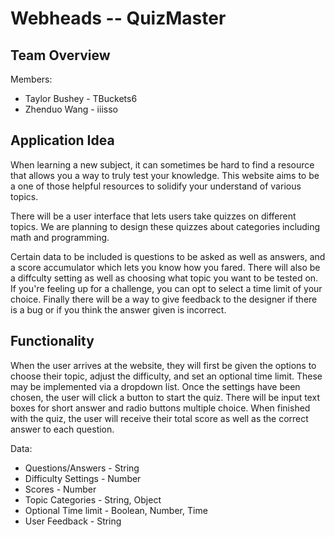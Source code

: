 # Webheads -- QuizMaster

## Team Overview
Members: 
- Taylor Bushey - TBuckets6
- Zhenduo Wang - iiisso

## Application Idea

When learning a new subject, it can sometimes be hard to find a resource that allows you a way to truly test your knowledge. This website aims to be a one of those helpful resources to solidify your understand of various topics.

There will be a user interface that lets users take quizzes on different topics. We are planning to design these quizzes about categories including math and programming.

Certain data to be included is questions to be asked as well as answers, and a score accumulator which lets you know how you fared. There will also be a diffculty setting as well as choosing what topic you want to be tested on. If you're feeling up for a challenge, you can opt to select a time limit of your choice. Finally there will be a way to give feedback to the designer if there is a bug or if you think the answer given is incorrect.

## Functionality

When the user arrives at the website, they will first be given the options to choose their topic, adjust the difficulty, and set an optional time limit. These may be implemented via a dropdown list. Once the settings have been chosen, the user will click a button to start the quiz. There will be input text boxes for short answer and radio buttons multiple choice. When finished with the quiz, the user will receive their total score as well as the correct answer to each question.

Data:
- Questions/Answers - String
- Difficulty Settings - Number
- Scores - Number
- Topic Categories - String, Object
- Optional Time limit - Boolean, Number, Time
- User Feedback - String


